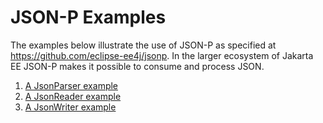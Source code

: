 # JSON-P Examples

The examples below illustrate the use of JSON-P as specified at
https://github.com/eclipse-ee4j/jsonp. In the larger ecosystem of
Jakarta EE JSON-P makes it possible to consume and process JSON.

1. [A JsonParser example](jsonParser/README.md)
2. [A JsonReader example](jsonReader/README.md)
3. [A JsonWriter example](jsonWriter/README.md)
